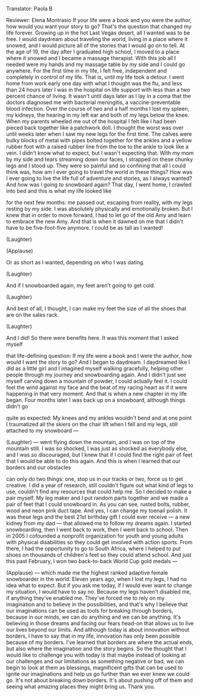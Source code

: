 

Translator: Paola B

Reviewer: Elena Montrasio
If your life were a book
and you were the author,
how would you want your story to go?
That&#39;s the question
that changed my life forever.
Growing up in the hot Last Vegas desert,
all I wanted was to be free.
I would daydream about
traveling the world,
living in a place where it snowed,
and I would picture all of the stories
that I would go on to tell.
At the age of 19,
the day after I graduated high school,
I moved to a place where it snowed
and I became a massage therapist.
With this job all I needed were my hands
and my massage table by my side
and I could go anywhere.
For the first time in my life,
I felt free, independent
and completely in control of my life.
That is, until my life took a detour.
I went home from work early one day
with what I thought was the flu,
and less than 24 hours later
I was in the hospital
on life support
with less than a two percent chance of living.
It wasn&#39;t until days later
as I lay in a coma
that the doctors diagnosed me
with bacterial meningitis,
a vaccine-preventable blood infection.
Over the course of two and a half months
I lost my spleen, my kidneys,
the hearing in my left ear
and both of my legs below the knee.
When my parents
wheeled me out of the hospital
I felt like I had been
pieced back together
like a patchwork doll.
I thought the worst was over
until weeks later when I saw my new legs
for the first time.
The calves were bulky blocks of metal
with pipes bolted together for the ankles
and a yellow rubber foot
with a raised rubber line
from the toe to the ankle
to look like a vein.
I didn&#39;t know what to expect,
but I wasn&#39;t expecting that.
With my mom by my side
and tears streaming down our faces,
I strapped on these chunky legs
and I stood up.
They were so painful and so confining
that all I could think was,
how am I ever going to travel the world
in these things?
How was I ever going to live
the life full of adventure and stories,
as I always wanted?
And how was I going to snowboard again?
That day, I went home, I crawled into bed
and this is what my life looked like

for the next few months:
me passed out, escaping from reality,
with my legs resting by my side.
I was absolutely physically
and emotionally broken.
But I knew that in order to move forward,
I had to let go of the old Amy
and learn to embrace the new Amy.
And that is when it dawned on me
that I didn&#39;t have to be five-foot-five anymore.
I could be as tall as I wanted!

(Laughter)
 
(Applause)

Or as short as I wanted,
depending on who I was dating.

(Laughter)

And if I snowboarded again,
my feet aren&#39;t going to get cold.

(Laughter)

And best of all, I thought,
I can make my feet the size
of all the shoes
that are on the sales rack.

(Laughter)

And I did!
So there were benefits here.
It was this moment that I asked myself

that life-defining question:
If my life were a book
and I were the author,
how would I want the story to go?
And I began to daydream.
I daydreamed like I did as a little girl
and I imagined myself
walking gracefully,
helping other people through my journey
and snowboarding again.
And I didn&#39;t just see myself
carving down a mountain of powder,
I could actually feel it.
I could feel the wind against my face
and the beat of my racing heart
as if it were happening
in that very moment.
And that is when a new chapter
in my life began.
Four months later
I was back up on a snowboard,
although things didn&#39;t go

quite as expected:
My knees and my ankles wouldn&#39;t bend
and at one point I traumatized
all the skiers on the chair lift
when I fell and my legs,
still attached to my snowboard —

(Laughter)
 —
went flying down the mountain,
and I was on top of the mountain still.
I was so shocked,
I was just as shocked as everybody else,
and I was so discouraged,
but I knew that if I could find the right pair of feet
that I would be able to do this again.
And this is when I learned
that our borders
and our obstacles

can only do two things:
one, stop us in our tracks
or two, force us to get creative.
I did a year of research,
still couldn&#39;t figure out
what kind of legs to use,
couldn&#39;t find any resources
that could help me.
So I decided to make a pair myself.
My leg maker and I
put random parts together
and we made a pair of feet
that I could snowboard in.
As you can see,
rusted bolts, rubber,
wood and neon pink duct tape.
And yes, I can change my toenail polish.
It was these legs
and the best 21st birthday gift
I could ever receive —
a new kidney from my dad —
that allowed me to follow my dreams again.
I started snowboarding,
then I went back to work,
then I went back to school.
Then in 2005 I cofounded
a nonprofit organization
for youth and young adults
with physical disabilities
so they could get involved
with action sports.
From there, I had the opportunity to go to South Africa,
where I helped to put shoes
on thousands of children&#39;s feet
so they could attend school.
And just this past February,
I won two back-to-back
World Cup gold medals —

(Applause)
 —
which made me
the highest ranked
adaptive female snowboarder
in the world.
Eleven years ago, when I lost my legs,
I had no idea what to expect.
But if you ask me today,
if I would ever want to
change my situation,
I would have to say no.
Because my legs haven&#39;t disabled me,
if anything they&#39;ve enabled me.
They&#39;ve forced me to rely on my imagination
and to believe in the possibilities,
and that&#39;s why I believe
that our imaginations can be used as tools
for breaking through borders,
because in our minds,
we can do anything
and we can be anything.
It&#39;s believing in those dreams
and facing our fears head-on
that allows us to live our lives
beyond our limits.
And although today is about
innovation without borders,
I have to say that in my life,
innovation has only been possible
because of my borders.
I&#39;ve learned that borders are where the actual ends,
but also where the imagination
and the story begins.
So the thought that I would like 
to challenge you with today
is that maybe instead of looking at 
our challenges and our limitations
as something negative or bad,
we can begin to look at them as blessings,
magnificent gifts that can be used
to ignite our imaginations
and help us go further
than we ever knew we could go.
It&#39;s not about breaking down borders.
It&#39;s about pushing off of them
and seeing what amazing places
they might bring us.
Thank you.
